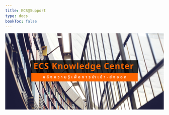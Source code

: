 ```yaml
---
title: ECS@Support
type: docs
bookToc: false
---
```


![](https://github.com/ecs-support/knowledge-center/raw/master/img/knowledge-center.png)

 <!---  ECS Knowledge Center - คลังความรู้เพื่อการนำเข้า-ส่งออก   ![](https://github.com/ecs-support/knowledge-center/raw/master/img/ECS-knowledge-Center.png)  -->